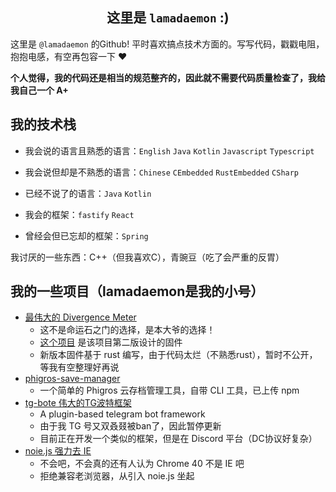 <h2 align="center"> 这里是 <code>lamadaemon</code> :)  </h1>


这里是 <code>@lamadaemon</code> 的Github! 平时喜欢搞点技术方面的。写写代码，戳戳电阻，抱抱电感，有空再包容一下 ❤️

**个人觉得，我的代码还是相当的规范整齐的，因此就不需要代码质量检查了，我给我自己一个 A+**

## 我的技术栈

+ 我会说的语言且熟悉的语言：`English` `Java` `Kotlin` `Javascript` `Typescript`
+ 我会说但却是不熟悉的语言：`Chinese` `CEmbedded` `RustEmbedded` `CSharp`
+ 已经不说了的语言：`Java` `Kotlin`

+ 我会的框架：`fastify` `React`
+ 曾经会但已忘却的框架：`Spring`

我讨厌的一些东西：C++（但我喜欢C），青豌豆（吃了会严重的反胃）

## 我的一些项目（lamadaemon是我的小号）

+ [最伟大的 Divergence Meter](github.com/Lama3L9R/divergence-meter)
    - 这不是命运石之门的选择，是本大爷的选择！
    - [这个项目](github.com/Lama3L9R/divergence-meter-firmware) 是该项目第二版设计的固件
    - 新版本固件基于 rust 编写，由于代码太烂（不熟悉rust），暂时不公开，等我有空整理好再说
+ [phigros-save-manager](github.com/lamadaemon/phigros-save-manager)
    - 一个简单的 Phigros 云存档管理工具，自带 CLI 工具，已上传 npm
+ [tg-bote 伟大的TG波特框架](github.com/Lama3L9R/tg-bote)
    - A plugin-based telegram bot framework
    - 由于我 TG 号又双叒叕被ban了，因此暂停更新
    - 目前正在开发一个类似的框架，但是在 Discord 平台（DC协议好复杂）
+ [noie.js 强力去 IE](github.com/Lama3L9R/noie.js)
    - 不会吧，不会真的还有人认为 Chrome 40 不是 IE 吧
    - 拒绝兼容老浏览器，从引入 noie.js 坐起



